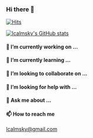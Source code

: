 ### Hi there 👋

[![Hits](https://hits.seeyoufarm.com/api/count/incr/badge.svg?url=https%3A%2F%2Fgithub.com%2Flcalmsky%2Fhit-counter&count_bg=%2379C83D&title_bg=%23555555&icon=&icon_color=%23E7E7E7&title=hits&edge_flat=true)](https://hits.seeyoufarm.com)

[![lcalmsky's GitHub stats](https://github-readme-stats.vercel.app/api?username=lcalmsky&theme=dark)](https://github.com/lcalmsky/github-readme-stats)

#### 🔭 I’m currently working on ...

#### 🌱 I’m currently learning ...

#### 👯 I’m looking to collaborate on ...

#### 🤔 I’m looking for help with ...

#### 💬 Ask me about ...

#### 📫 How to reach me
lcalmsky@gmail.com
